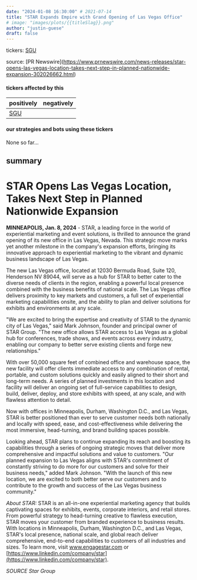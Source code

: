 ```yaml
---
date: "2024-01-08 16:30:00" # 2021-07-14
title: "STAR Expands Empire with Grand Opening of Las Vegas Office"
# image: "images/plots/{{titleSlag}}.png"
author: "justin-guese"
draft: false
---
```

tickers: <a href='https://finance.yahoo.com/quote/SGU' target='_blank'>SGU</a> 

source: [PR Newswire](<a href='https://www.prnewswire.com/news-releases/star-opens-las-vegas-location-takes-next-step-in-planned-nationwide-expansion-302026662.html' target='_blank'>https://www.prnewswire.com/news-releases/star-opens-las-vegas-location-takes-next-step-in-planned-nationwide-expansion-302026662.html</a>)

#### tickers affected by this

| positively | negatively |
|------------|------------
| <a href='https://finance.yahoo.com/quote/SGU' target='_blank'>SGU</a> |  |

#### our strategies and bots using these tickers

None so far...

## summary

# STAR Opens Las Vegas Location, Takes Next Step in Planned Nationwide Expansion

**MINNEAPOLIS, Jan. 8, 2024** - STAR, a leading force in the world of experiential marketing and event solutions, is thrilled to announce the grand opening of its new office in Las Vegas, Nevada. This strategic move marks yet another milestone in the company's expansion efforts, bringing its innovative approach to experiential marketing to the vibrant and dynamic business landscape of Las Vegas.

The new Las Vegas office, located at 12030 Bermuda Road, Suite 120, Henderson NV 89044, will serve as a hub for STAR to better cater to the diverse needs of clients in the region, enabling a powerful local presence combined with the business benefits of national scale. The Las Vegas office delivers proximity to key markets and customers, a full set of experiential marketing capabilities onsite, and the ability to plan and deliver solutions for exhibits and environments at any scale.

"We are excited to bring the expertise and creativity of STAR to the dynamic city of Las Vegas," said Mark Johnson, founder and principal owner of STAR Group. "The new office allows STAR access to Las Vegas as a global hub for conferences, trade shows, and events across every industry, enabling our company to better serve existing clients and forge new relationships."

With over 50,000 square feet of combined office and warehouse space, the new facility will offer clients immediate access to any combination of rental, portable, and custom solutions quickly and easily aligned to their short and long-term needs. A series of planned investments in this location and facility will deliver an ongoing set of full-service capabilities to design, build, deliver, deploy, and store exhibits with speed, at any scale, and with flawless attention to detail.

Now with offices in Minneapolis, Durham, Washington D.C., and Las Vegas, STAR is better positioned than ever to serve customer needs both nationally and locally with speed, ease, and cost-effectiveness while delivering the most immersive, head-turning, and brand building spaces possible.

Looking ahead, STAR plans to continue expanding its reach and boosting its capabilities through a series of ongoing strategic moves that deliver more comprehensive and impactful solutions and value to customers. "Our planned expansion to Las Vegas aligns with STAR's commitment of constantly striving to do more for our customers and solve for their business needs," added Mark Johnson. "With the launch of this new location, we are excited to both better serve our customers and to contribute to the growth and success of the Las Vegas business community."

*About STAR:* STAR is an all-in-one experiential marketing agency that builds captivating spaces for exhibits, events, corporate interiors, and retail stores. From powerful strategy to head-turning creative to flawless execution, STAR moves your customer from branded experience to business results. With locations in Minneapolis, Durham, Washington D.C., and Las Vegas, STAR's local presence, national scale, and global reach deliver comprehensive, end-to-end capabilities to customers of all industries and sizes. To learn more, visit www.engagestar.com or [https://www.linkedin.com/company/star](https://www.linkedin.com/company/star).

*SOURCE Star Group*